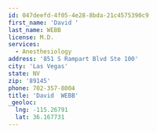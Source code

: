 ```yaml
---
id: 047deefd-4f05-4e28-8bda-21c4575390c9
first_name: 'David '
last_name: WEBB
license: M.D.
services:
  - Anesthesiology
address: '851 S Rampart Blvd Ste 100'
city: 'Las Vegas'
state: NV
zip: '89145'
phone: 702-357-8004
title: 'David  WEBB'
_geoloc:
  lng: -115.26791
  lat: 36.167731
---
```

